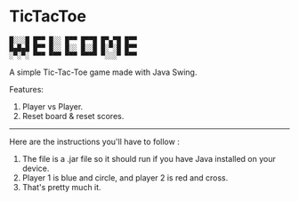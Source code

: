 # TicTacToe


	
	█░░░█ █▀▀ █░░ █▀▀ █▀▀█ █▀▄▀█ █▀▀ 
	█▄█▄█ █▀▀ █░░ █░░ █░░█ █░▀░█ █▀▀ 
	░▀░▀░ ▀▀▀ ▀▀▀ ▀▀▀ ▀▀▀▀ ▀░░░▀ ▀▀▀


A simple Tic-Tac-Toe game made with Java Swing.

Features: 
  1. Player vs Player.
  2. Reset board & reset scores.


_____________________________________________________


Here are the instructions you'll have to follow :
  1. The file is a .jar file so it should run if you have Java installed on your device.
  2. Player 1 is blue and circle, and player 2 is red and cross. 
  3. That's pretty much it.
